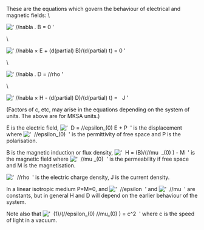 These are the equations which govern the behaviour of electrical and
magnetic fields: \\

![' //nabla . B = 0 '](../dictionary/equation_images/4406.1..png)

\\

![' //nabla × E + (d(partial) B)/(d(partial) t) = 0 '](../dictionary/equation_images/4406.2..png)

\\

![' //nabla . D = //rho '](../dictionary/equation_images/4406.3..png)

\\

![' //nabla × H - (d(partial) D)/(d(partial) t) =   J '](../dictionary/equation_images/4406.4..png)

(Factors of c, etc, may arise in the equations depending on the system
of units. The above are for MKSA units.)

E is the electric field,
!['  D = //epsilon\_(0) E + P  '](../dictionary/equation_images/4406.5..png)
is the displacement where
!['  //epsilon\_(0)  '](../dictionary/equation_images/4406.6..png) is
the permittivity of free space and P is the polarisation.

B is the magnetic induction or flux density, !['  H = (B)/(//mu  \_(0)
) - M  '](../dictionary/equation_images/4406.7..png) is the magnetic
field where
!['  //mu \_(0)  '](../dictionary/equation_images/4406.8..png) is the
permeability if free space and M is the magnetisation.

!['  //rho  '](../dictionary/equation_images/4406.9..png) is the
electric charge density, J is the current density.

In a linear isotropic medium P=M=0, and
!['  //epsilon  '](../dictionary/equation_images/4406.10..png) and
!['  //mu  '](../dictionary/equation_images/4406.11..png) are constants,
but in general H and D will depend on the earlier behaviour of the
system.

Note also that !['  (1)/(//epsilon\_(0) //mu\_(0)
) = c\^2  '](../dictionary/equation_images/4406.12..png) where c is the
speed of light in a vacuum.
